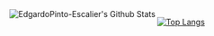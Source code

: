 <img align="left" alt="EdgardoPinto-Escalier's Github Stats" src="https://github-readme-stats.vercel.app/api?username=EdgardoDev&show_icons=true&hide_border=true&count_private=true&icon_color=#734186&title_color=#734186" />


[![Top Langs](https://github-readme-stats.vercel.app/api/top-langs/?username=EdgardoDev&hide=php)](https://github.com/anuraghazra/github-readme-stats)